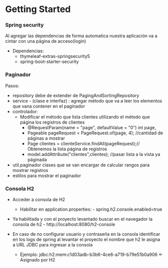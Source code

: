# Getting Started


### Spring security

Al agregar las dependencias de forma automatica nuestra aplicación va a cintar con una página de acceso(login)
* Dependencias:
    - thymeleaf-extras-springsecurity5
    - spring-boot-starter-security

### Paginador 

Pasos:
  
* repository debe de extender de PagingAndSortingRepository
* service - (clase e interfaz) : agregar método que va a leer los elementos que vana contener en el paginador 
* controlador:
	- Modificar el método que lista clientes utilizando el método que página los registros de clientes
	    - @RequestParam(name = "page", defaultValue = "0") int page, 
	    - Pageable pageRequest = PageRequest.of(page, 4); //cantidad de páginas a mostrar
		- Page<Cliente> clientes = clienteService.findAll(pageRequest);// Obtenemos la lista página de registros
		- model.addAttribute("clientes",clientes); //pasar lista a la vista ya páginada 
* util.paginador clases que se van encargar de calcular rangos para mostrar registros 
* estilos para mostrar el paginador

### Consola H2

- Acceder a consola de H2
	- Habilitar en application.properties: 
			- spring.h2.console.enabled=true
- Ya habilitada y con el proyecto levantado buscar en el navegador la consola de h2
		- http://localhost:8080/h2-console

- En caso de no configurar usuario y contraseña en la consola identificar en los logs de spring al levantar el proyecto el nombre que h2 le asigna a URL JDBC para ingresar a la consola
	- Ejemplo: jdbc:h2:mem:c1d03adb-b3b6-4ce6-a719-b79e51b0a906 <- Asignado por H2
	
	
